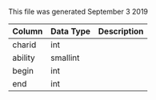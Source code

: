 This file was generated September 3 2019

| Column  | Data Type | Description |
| ------- | --------- | ----------- |
| charid  | int       |             |
| ability | smallint  |             |
| begin   | int       |             |
| end     | int       |             |